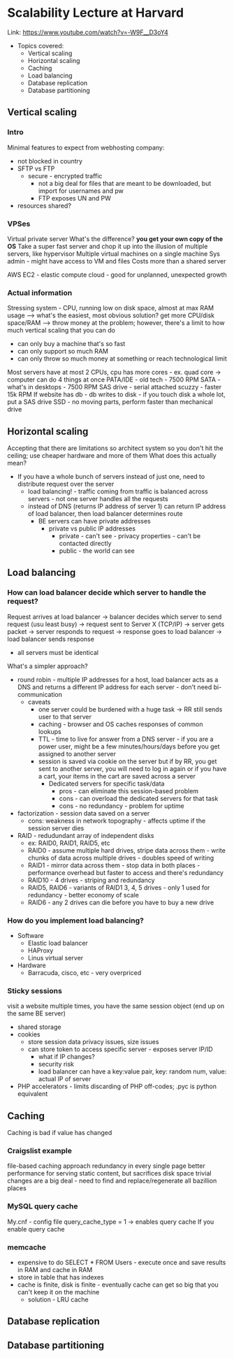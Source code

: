 # Scalability Lecture at Harvard
Link: https://www.youtube.com/watch?v=-W9F__D3oY4

* Topics covered:
    * Vertical scaling
    * Horizontal scaling
    * Caching
    * Load balancing
    * Database replication
    * Database partitioning

## Vertical scaling
### Intro
Minimal features to expect from webhosting company:
* not blocked in country
* SFTP vs FTP
    * secure - encrypted traffic
        * not a big deal for files that are meant to be downloaded, but import for usernames and pw
        * FTP exposes UN and PW
* resources shared?

### VPSes
Virtual private server
What's the difference? **you get your own copy of the OS**
Take a super fast server and chop it up into the illusion of multiple servers, like hypervisor
Multiple virtual machines on a single machine
Sys admin - might have access to VM and files
Costs more than a shared server

AWS EC2 - elastic compute cloud - good for unplanned, unexpected growth

### Actual information
Stressing system - CPU, running low on disk space, almost at max RAM usage --> what's the easiest, most obvious solution? get more CPU/disk space/RAM --> throw money at the problem; however, there's a limit to how much vertical scaling that you can do
* can only buy a machine that's so fast
* can only support so much RAM
* can only throw so much money at something or reach technological limit

Most servers have at most 2 CPUs, cpu has more cores - ex. quad core -> computer can do 4 things at once
PATA/IDE - old tech - 7500 RPM
SATA - what's in desktops - 7500 RPM
SAS drive - serial attached scuzzy - faster 15k RPM
If website has db - db writes to disk - if you touch disk a whole lot, put a SAS drive
SSD - no moving parts, perform faster than mechanical drive

## Horizontal scaling
Accepting that there are limitations so architect system so you don't hit the ceiling; use cheaper hardware and more of them
What does this actually mean?
* If you have a whole bunch of servers instead of just one, need to distribute request over the server
    * load balancing! - traffic coming from traffic is balanced across servers - not one server handles all the requests
    * instead of DNS (returns IP address of server 1) can return IP address of load balancer, then load balancer determines route
        * BE servers can have private addresses
            * private vs public IP addresses
                * private - can't see - privacy properties - can't be contacted directly
                * public - the world can see

## Load balancing
### How can load balancer decide which server to handle the request?
Request arrives at load balancer -> balancer decides which server to send request (usu least busy) -> request sent to Server X (TCP/IP) -> server gets packet -> server responds to request -> response goes to load balancer -> load balancer sends response
* all servers must be identical

What's a simpler approach?
* round robin - multiple IP addresses for a host, load balancer acts as a DNS and returns a different IP address for each server - don't need bi-communication
    * caveats
        * one server could be burdened with a huge task -> RR still sends user to that server
        * caching - browser and OS caches responses of common lookups
        * TTL - time to live for answer from a DNS server - if you are a power user, might be a few minutes/hours/days before you get assigned to another server
        * session is saved via cookie on the server but if by RR, you get sent to another server, you will need to log in again or if you have a cart, your items in the cart are saved across a server
            * Dedicated servers for specific task/data
                * pros - can eliminate this session-based  problem
                * cons - can overload the dedicated servers for that task
                * cons - no redundancy - problem for uptime
* factorization - session data saved on a server
    * cons: weakness in network topography - affects uptime if the session server dies
* RAID - redudundant array of independent disks
    * ex: RAID0, RAID1, RAID5, etc
    * RAID0 - assume multiple hard drives, stripe data across them - write chunks of data across multiple drives - doubles speed of writing
    * RAID1 - mirror data across them - stop data in both places - performance overhead but faster to access and there's redundancy
    * RAID10 - 4 drives - striping and redundancy
    * RAID5, RAID6 - variants of RAID1 3, 4, 5 drives - only 1 used for redundancy - better economy of scale
    * RAID6 - any 2 drives can die before you have to buy a new drive

### How do you implement load balancing?
* Software
    * Elastic load balancer
    * HAProxy
    * Linus virtual server
* Hardware
    * Barracuda, cisco, etc - very overpriced
### Sticky sessions
visit a website multiple times, you have the same session object (end up on the same BE server)
* shared storage
* cookies
    * store session data privacy issues, size issues
    * can store token to access specific server - exposes server IP/ID
        * what if IP changes?
        * security risk
        * load balancer can have a key:value pair, key: random num, value: actual IP of server
* PHP accelerators - limits discarding of PHP off-codes; .pyc is python equivalent

## Caching
Caching is bad if value has changed
### Craigslist example
file-based caching approach
redundancy in every single page
better performance for serving static content, but sacrifices disk space
trivial changes are a big deal - need to find and replace/regenerate all bazillion places

### MySQL query cache
My.cnf - config file
query_cache_type = 1 -> enables query cache
If you enable query cache

### memcache
* expensive to do SELECT * FROM Users - execute once and save results in RAM and cache in RAM
* store in table that has indexes
* cache is finite, disk is finite - eventually cache can get so big that you can't keep it on the machine
    * solution - LRU cache

## Database replication


## Database partitioning
